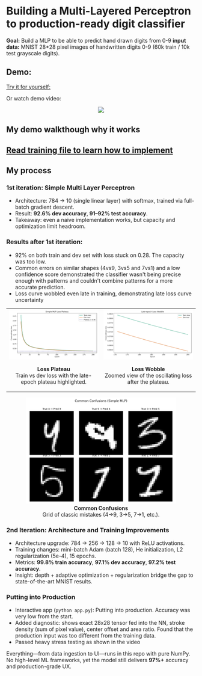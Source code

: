 # Building a Multi-Layered Perceptron to production-ready digit classifier

**Goal:** Build a MLP to be able to predict hand drawn digits from 0-9
**input data:** MNIST 28*28 pixel images of handwritten digits 0-9 (60k train / 10k test grayscale digits).

## Demo: 
[Try it for yourself:](https://huggingface.co/spaces/Eli181927/elliot_digit_classifier)


Or watch demo video:
<p align="center">
  <a href="https://www.youtube.com/watch?v=RzZ32FRI4nI">
    <img src="https://img.youtube.com/vi/RzZ32FRI4nI/hqdefault.jpg" width="400" />
  </a>
</p>

## My demo walkthough why it works


## [Read training file to learn how to implement](/1.MLP/training.py)

## My process

### 1st iteration: Simple Multi Layer Perceptron
- Architecture: 784 → 10 (single linear layer) with softmax, trained via full-batch gradient descent.
- Result: **92.6% dev accuracy**, **91–92% test accuracy**.
- Takeaway: even a naive implementation works, but capacity and optimization limit headroom.


### Results after 1st iteration: 
- 92% on both train and dev set with loss stuck on 0.28. The capacity was too low. 
- Common errors on similar shapes (4vs9, 3vs5 and 7vs1) and a low confidence score demonstrated the classifier wasn't being precise enough with patterns and couldn't combine patterns for a more accurate prediction.
- Loss curve wobbled even late in training, demonstrating late loss curve uncertainty

<table>
<tr>
<td width="50%">
  <img src="assets/iteration1/iteration1_loss_plateau.png" width="100%" alt="Loss plateau showing training and dev loss" />
  <p align="center"><strong>Loss Plateau</strong>
  <br>Train vs dev loss with the late-epoch plateau highlighted.
  </p>
</td>
<td width="50%">
  <img src="assets/iteration1/iteration1_loss_wobble.png" width="100%" alt="Zoomed view of oscillating loss" />
  <p align="center"><strong>Loss Wobble</strong>
  <br>Zoomed view of the oscillating loss after the plateau.
  </p>
</td>
</tr>
</table>

<p align="center">
  <img src="assets/iteration1/iteration1_common_confusions.png" width="400" alt="Common digit classification mistakes" />
  <br><strong>Common Confusions</strong>
  <br>Grid of classic mistakes (4→9, 3→5, 7→1, etc.).

### 2nd Iteration: Architecture and Training Improvements 
- Architecture upgrade: 784 → 256 → 128 → 10 with ReLU activations.
- Training changes: mini-batch Adam (batch 128), He initialization, L2 regularization (5e-4), 15 epochs.
- Metrics: **99.8% train accuracy**, **97.1% dev accuracy**, **97.2% test accuracy**.
- Insight: depth + adaptive optimization + regularization bridge the gap to state-of-the-art MNIST results.

### Putting into Production 
- Interactive app (`python app.py`): Putting into production. Accuracy was very low from the start. 
- Added diagnostic: shows exact 28x28 tensor fed into the NN, stroke density (sum of pixel value), center offset and area ratio. Found that the production input was too different from the training data. 
- Passed heavy stress testing as shown in the video

Everything—from data ingestion to UI—runs in this repo with pure NumPy. No high-level ML frameworks, yet the model still delivers **97%+** accuracy and production-grade UX.

